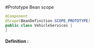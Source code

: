 #Prototype Bean scope

````java
@Component
@Scope(BeanDefinition.SCOPE_PROTOTYPE)
public class VehicleServices {
}
````

#### Definition : 
